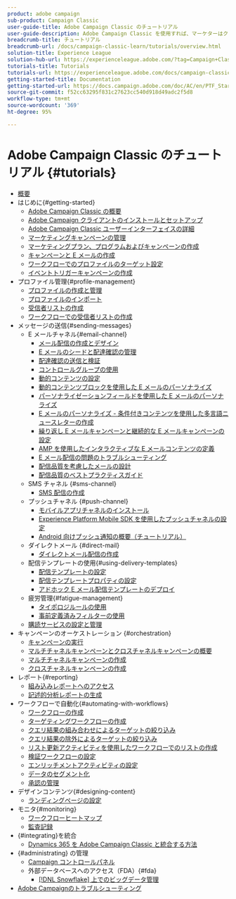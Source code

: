 ```yaml
---
product: adobe campaign
sub-product: Campaign Classic
user-guide-title: Adobe Campaign Classic のチュートリアル
user-guide-description: Adobe Campaign Classic を使用すれば、マーケターはクロスチャネルの顧客エクスペリエンスを設計し、視覚的なキャンペーンオーケストレーション、リアルタイムのインタラクション管理、クロスチャネルの実行のための環境を提供できます。
breadcrumb-title: チュートリアル
breadcrumb-url: /docs/campaign-classic-learn/tutorials/overview.html
solution-title: Experience League
solution-hub-url: https://experienceleague.adobe.com/?tag=Campaign+Classic#recommended/solutions/campaign
tutorials-title: Tutorials
tutorials-url: https://experienceleague.adobe.com/docs/campaign-classic-learn/tutorials/overview.html
getting-started-title: Documentation
getting-started-url: https://docs.campaign.adobe.com/doc/AC/en/PTF_Starting_with_Adobe_Campaign_About_Adobe_Campaign_Classic.html
source-git-commit: f52cc63295f831c27623cc540d918d49adc2f5d8
workflow-type: tm+mt
source-wordcount: '369'
ht-degree: 95%

---
```



# Adobe Campaign Classic のチュートリアル {#tutorials}

+ [概要](/help/overview.md)
+ はじめに{#getting-started}
   + [Adobe Campaign Classic の概要](/help/getting-started/introduction-to-adobe-campaign-classic.md)
   + [Adobe Campaign クライアントのインストールとセットアップ](/help/getting-started/install-and-setup-the-adobe-campaign-client.md)
   + [Adobe Campaign Classic ユーザーインターフェイスの詳細](/help/getting-started/exploring-the-adobe-campaign-classic-user-interface.md)
   + [マーケティングキャンペーンの管理](/help/getting-started/managing-marketing-campaigns.md)
   + [マーケティングプラン、プログラムおよびキャンペーンの作成](/help/getting-started/creating-a-marketing-plan-programs-and-campaigns.md)
   + [キャンペーンと E メールの作成](/help/getting-started/creating-a-campaign-and-an-email.md)
   + [ワークフローでのプロファイルのターゲット設定](/help/getting-started/targeting-profiles-in-a-workflow.md)
   + [イベントトリガーキャンペーンの作成](/help/getting-started/create-event-triggered-campaigns.md)
+ プロファイル管理{#profile-management}
   + [プロファイルの作成と管理](/help/profile-management/create-and-manage-profiles.md)
   + [プロファイルのインポート](/help/data-management/importing-profiles.md)
   + [受信者リストの作成](/help/profile-management/creating-a-list-of-recipients.md)
   + [ワークフローでの受信者リストの作成](/help/profile-management/creating-a-list-of-recipients-with-a-workflow.md)
+ メッセージの送信{#sending-messages}
   + E メールチャネル{#email-channel}
      + [メール配信の作成とデザイン](/help/sending-messages/email-channel/create-and-design-email-deliveries.md)
      + [E メールのシードと配達確認の管理](/help/sending-messages/email-channel/managing-seed-and-proofs.md)
      + [配達確認の送信と検証](/help/sending-messages/email-channel/send-and-validate-proofs.md)
      + [コントロールグループの使用](/help/sending-messages/email-channel/use-control-groups.md)
      + [動的コンテンツの設定](/help/sending-messages/email-channel/configuring-dynamic-content.md)
      + [動的コンテンツブロックを使用した E メールのパーソナライズ](/help/sending-messages/email-channel/personalization-with-dynamic-content-blocks.md)
      + [パーソナライゼーションフィールドを使用した E メールのパーソナライズ](/help/sending-messages/email-channel/personalizing-emails-using-personalization-fields.md)
      + [E メールのパーソナライズ - 条件付きコンテンツを使用した多言語ニュースレターの作成](/help/sending-messages/email-channel/personalizing-emails-create-a-multi-lingual-newsletter-using-conditional-content.md)
      + [繰り返し E メールキャンペーンと継続的な E メールキャンペーンの設定](/help/sending-messages/recurring-deliveries.md)
      + [AMP を使用したインタラクティブな E メールコンテンツの定義](/help/sending-messages/email-channel/defining-interactive-email-content-with-amp.md)
      + [E メール配信の問題のトラブルシューティング](/help/sending-messages/email-channel/troubleshooting-email-delivery-issues.md)
      + [配信品質を考慮したメールの設計](/help/sending-messages/email-channel/design-emails-for-deliverability.md)
      + [配信品質のベストプラクティスガイド](https://experienceleague.adobe.com/docs/deliverability-learn/deliverability-best-practice-guide/introduction.html?lang=ja)
   + SMS チャネル {#sms-channel}
      + [SMS 配信の作成](/help/sending-messages/mobile-channel/create-a-sms-delivery.md)
   + プッシュチャネル {#push-channel}
      + [モバイルアプリチャネルのインストール](/help/sending-messages/mobile-channel/installing-the-mobile-app-channel.md)
      + [Experience Platform Mobile SDK を使用したプッシュチャネルの設定](/help/sending-messages/mobile-channel/configure-push-using-aep-mobile-sdk.md)
      + [Android 向けプッシュ通知の概要（チュートリアル）](https://experienceleague.adobe.com/docs/campaign-classic-learn/getting-started-with-push-notifications-for-android/introduction.html?lang=ja)
   + ダイレクトメール {#direct-mail}
      + [ダイレクトメール配信の作成](/help/sending-messages/direct-mail/creating-direct-mail-deliveries.md)
   + 配信テンプレートの使用{#using-delivery-templates}
      + [配信テンプレートの設定](/help/sending-messages/using-delivery-templates/configuring-a-delivery-template.md)
      + [配信テンプレートプロパティの設定](/help/sending-messages/using-delivery-templates/setting-delivery-template-properties.md)
      + [アドホック E メール配信テンプレートのデプロイ](/help/sending-messages/using-delivery-templates/deploying-ad-hoc-email-delivery-template.md)
   + 疲労管理{#fatigue-management}
      + [タイポロジルールの使用](/help/sending-messages/fatigue-management/typology-rules-for-fatigue-management.md)
      + [事前定義済みフィルターの使用](/help/sending-messages/fatigue-management/fatigue-management-using-filters.md)
   + [購読サービスの設定と管理](/help/sending-messages/configuring-and-managing-subscription-services.md)
+ キャンペーンのオーケストレーション {#orchestration}
   + [キャンペーンの実行](/help/orchestrating-campaigns/executing-a-campaign.md)
   + [マルチチャネルキャンペーンとクロスチャネルキャンペーンの概要](/help/orchestrating-campaigns/introduction-to-cross-and-multi-channel-campaigns.md)
   + [マルチチャネルキャンペーンの作成](/help/orchestrating-campaigns/multi-channel-campaigns.md)
   + [クロスチャネルキャンペーンの作成](/help/orchestrating-campaigns/cross-channel-campaigns.md)
+ レポート{#reporting}
   + [組み込みレポートへのアクセス](/help/reporting/accessing-built-in-reports.md)
   + [記述的分析レポートの生成](/help/reporting/generating-a-descriptive-analysis-report.md)
+ ワークフローで自動化{#automating-with-workflows}
   + [ワークフローの作成](/help/automating-with-workflows/creating-a-workflow.md)
   + [ターゲティングワークフローの作成](/help/automating-with-workflows/creating-a-targeting-workflow.md)
   + [クエリ結果の組み合わせによるターゲットの絞り込み](/help/automating-with-workflows/refining-targets-by-combining-query-results.md)
   + [クエリ結果の除外によるターゲットの絞り込み](/help/automating-with-workflows/refining-targets-by-excluding-query-results.md)
   + [リスト更新アクティビティを使用したワークフローでのリストの作成](/help/automating-with-workflows/using-the-update-list-activity.md)
   + [検証ワークフローの設定](/help/automating-with-workflows/validation-flow-configuration.md)
   + [エンリッチメントアクティビティの設定](/help/automating-with-workflows/enrichment-activity.md)
   + [データのセグメント化](/help/data-management/data-segmentation.md)
   + [承認の管理](/help/automating-with-workflows/managing-approvals.md)
+ デザインコンテンツ{#designing-content}
   + [ランディングページの設定](/help/designing-content/configure-landingpages.md)
+ モニタ{#monitoring}
   + [ワークフローヒートマップ](/help/monitoring-campaign-classic/workflow-heatmap.md)
   + [監査記録](/help/monitoring-campaign-classic/audit-trail.md)
+ {#integrating}を統合
   + [Dynamics 365 を Adobe Campaign Classic と統合する方法](/help/integrations/dynamics365-integration.md)
+ {#administrating} の管理
   + [Campaign コントロールパネル](https://experienceleague.adobe.com/docs/campaign-classic-learn/control-panel/control-panel-overview.html?lang=ja)
   + 外部データベースへのアクセス（FDA）{#fda}
      + [ [!DNL Snowflake] 上でのビッグデータ管理](/help/administrating/snowflake/big-data-segmentation-on-snowflake.md)
+ [Adobe Campaignのトラブルシューティング](https://experienceleague.adobe.com/docs/campaign-classic-learn/troubleshooting/overview.html)
